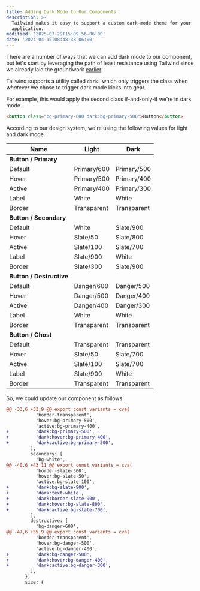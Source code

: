 ```yaml
---
title: Adding Dark Mode to Our Components
description: >-
  Tailwind makes it easy to support a custom dark-mode theme for your
  application.
modified: '2025-07-29T15:09:56-06:00'
date: '2024-04-15T08:48:38-06:00'
---
```


There are a number of ways that we can add dark mode to our component, but let's start by leveraging the path of least resistance using Tailwind since we already laid the groundwork [earlier](setting-up-tailwind.md).

Tailwind supports a utility called `dark:` which only triggers the class when _whatever_ we chose to trigger dark mode kicks into gear.

For example, this would apply the second class if-and-only-if we're in dark mode.

```html
<button class="bg-primary-600 dark:bg-primary-500">Button</button>
```

According to our design system, we're using the following values for light and dark mode.

| Name                     | Light       | Dark        |
| ------------------------ | ----------- | ----------- |
| **Button / Primary**     |             |             |
| Default                  | Primary/600 | Primary/500 |
| Hover                    | Primary/500 | Primary/400 |
| Active                   | Primary/400 | Primary/300 |
| Label                    | White       | White       |
| Border                   | Transparent | Transparent |
| **Button / Secondary**   |             |             |
| Default                  | White       | Slate/900   |
| Hover                    | Slate/50    | Slate/800   |
| Active                   | Slate/100   | Slate/700   |
| Label                    | Slate/900   | White       |
| Border                   | Slate/300   | Slate/900   |
| **Button / Destructive** |             |             |
| Default                  | Danger/600  | Danger/500  |
| Hover                    | Danger/500  | Danger/400  |
| Active                   | Danger/400  | Danger/300  |
| Label                    | White       | White       |
| Border                   | Transparent | Transparent |
| **Button / Ghost**       |             |             |
| Default                  | Transparent | Transparent |
| Hover                    | Slate/50    | Slate/700   |
| Active                   | Slate/100   | Slate/700   |
| Label                    | Slate/900   | White       |
| Border                   | Transparent | Transparent |

So, we could update our component as follows:

```diff
@@ -33,6 +33,9 @@ export const variants = cva(
           'border-transparent',
           'hover:bg-primary-500',
           'active:bg-primary-400',
+          'dark:bg-primary-500',
+          'dark:hover:bg-primary-400',
+          'dark:active:bg-primary-300',
         ],
         secondary: [
           'bg-white',
@@ -40,6 +43,11 @@ export const variants = cva(
           'border-slate-300',
           'hover:bg-slate-50',
           'active:bg-slate-100',
+          'dark:bg-slate-900',
+          'dark:text-white',
+          'dark:border-slate-900',
+          'dark:hover:bg-slate-800',
+          'dark:active:bg-slate-700',
         ],
         destructive: [
           'bg-danger-600',
@@ -47,6 +55,9 @@ export const variants = cva(
           'border-transparent',
           'hover:bg-danger-500',
           'active:bg-danger-400',
+          'dark:bg-danger-500',
+          'dark:hover:bg-danger-400',
+          'dark:active:bg-danger-300',
         ],
       },
       size: {
```
